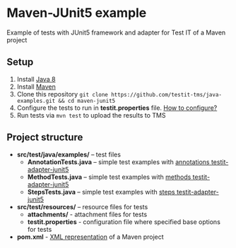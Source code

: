 # Maven-JUnit5 example
Example of tests with JUnit5 framework and adapter for Test IT of a Maven project

## Setup

1. Install [Java 8](https://www.oracle.com/java/technologies/javase/javase8-archive-downloads.html)
2. Install [Maven](https://maven.apache.org/download.cgi)
3. Clone this repository `git clone https://github.com/testit-tms/java-examples.git && cd maven-junit5`
4. Configure the tests to run in **testit.properties** file. [How to configure?](https://github.com/testit-tms/adapters-java/tree/main/testit-adapter-junit5#configuration)
5. Run tests via `mvn test` to upload the results to TMS

## Project structure

* **src/test/java/examples/** – test files
    * **AnnotationTests.java** – simple test examples with [annotations testit-adapter-junit5](https://github.com/testit-tms/adapters-java/tree/main/testit-adapter-junit5#annotations)
    * **MethodTests.java** – simple test examples with [methods testit-adapter-junit5](https://github.com/testit-tms/adapters-java/tree/main/testit-adapter-junit5#annotations)
    * **StepsTests.java** – simple test examples with [steps testit-adapter-junit5](https://github.com/testit-tms/adapters-java/tree/main/testit-adapter-junit5#annotations)
* **src/test/resources/** – resource files for tests
    * **attachments/** - attachment files for tests
    * **testit.properties** - configuration file where specified base options for tests
* **pom.xml** - [XML representation](https://maven.apache.org/pom.html) of a Maven project
